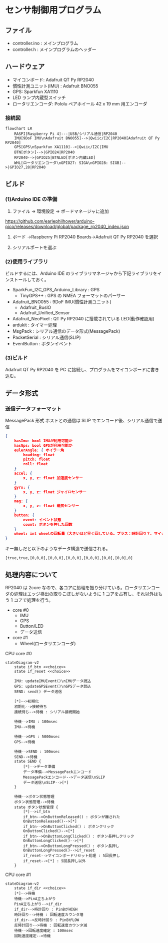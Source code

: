 # センサ制御用プログラム

## ファイル

- controller.ino : メインプログラム
- controller.h : メインプログラムのヘッダー

## ハードウェア

- マイコンボード: Adafruit QT Py RP2040
- 慣性計測ユニット(IMU) : Adafruit BNO055
- GPS: Sparkfun XA1110
- LED ランプ内蔵型スイッチ
- ロータリエンコーダ: Pololu ペアホイール 42 x 19 mm 用エンコーダ

### 接続図

```mermaid
flowchart LR
    RASPI[Raspberry Pi 4]---|USB/シリアル通信|RP2040
    IMU[9DoF IMU\nAdafruit BNO055]-->|Qwiic/I2C|RP2040[Adafruit QT Py RP2040]
    GPS[GPS\nSparkfun XA1110]-->|Qwiic/I2C|IMU
    BTN[ボタン]-->|GPIO24|RP2040
    RP2040-->|GPIO25|BTNLED[ボタン内蔵LED]
    WHL[ロータリエンコーダ\nGPIO27: SIGA\nGPIO28: SIGB]-->|GPIO27,28|RP2040
```

## ビルド

### (1)Arduino IDE の準備

1. ファイル → 環境設定 → ボードマネージャに追加

https://github.com/earlephilhower/arduino-pico/releases/download/global/package_rp2040_index.json

1. ボード →Raspberry Pi RP2040 Boards→Adafruit QT Py RP2040 を選択

1. シリアルポートを選ぶ

### (2)使用ライブラリ

ビルドするには、Arduino IDE のライブラリマネージャから下記ライブラリをインストールしておく。

- SparkFun_I2C_GPS_Arduino_Library : GPS
  - TinyGPS++ : GPS の NMEA フォーマットのパーサー
- Adafruit_BNO055 : 9DoF IMU(慣性計測ユニット)
  - Adafruit_BusIO
  - Adafruit_Unified_Sensor
- Adafruit_NeoPixel : QT Py RP2040 に搭載されている LED(動作確認用)
- ardukit : タイマー処理
- MsgPack : シリアル通信のデータ形式(MessagePack)
- PacketSerial : シリアル通信(SLIP)
- EventButton : ボタンイベント

### (3)ビルド

Adafruit QT Py RP2040 を PC に接続し、プログラムをマイコンボードに書き込む。

## データ形式

### 送信データフォーマット

MessagePack 形式
ホストとの通信は SLIP でエンコード後、シリアル通信で送信

```json
{
    hasImu: bool IMUが利用可能か
    hasGps: bool GPSが利用可能か
    eulerAngle: { オイラー角
        heading: float 
        pitch: float 
        roll: float 
    }
    accel: {
        x, y, z: float 加速度センサー
    }
    gyro: {
        x, y, z: float ジャイロセンサー
    }
    mag: {
        x, y, z: float 磁気センサー
    }
    button: {
        event: イベント状態
        count: ボタンを押した回数
    }
    wheel: int wheelの回転量（大きいほど早く回している。プラス：時計回り？、マイナス：反時計回り？、0：停止）
}
```

キー無しだと以下のようなデータ構造で送信される。
```
[true,true,[0,0,0],[0,0,0],[0,0,0],[0,0,0],[0,0],[0,0],0]
```


## 処理内容について

RP2040 は 2core なので、各コアに処理を振り分けている。ロータリエンコーダの処理はエッジ検出の取りこぼしがないように 1 コアを占有し、それ以外はもう 1 コアで処理を行う。

- core #0
  - IMU
  - GPS
  - Button/LED
  - データ送信
- core #1
  - Wheel(ロータリエンコーダ)

CPU core #0

```mermaid
stateDiagram-v2
    state if_btn <<choice>>
    state if_reset <<choice>>

    IMU: updateIMUEvent()\nIMUデータ読込
    GPS: updateGPSEvent()\nGPSデータ読込
    SEND: send() データ送信

    [*]-->初期化
    初期化-->接続待ち
    接続待ち-->待機 : シリアル接続開始

    待機-->IMU : 100msec
    IMU-->待機

    待機-->GPS : 5000msec
    GPS-->待機

    待機-->SEND : 100msec
    SEND-->待機
    state SEND {
        [*]-->データ準備
        データ準備-->MessagePackエンコード
        MessagePackエンコード-->データ送信\nSLIP
        データ送信\nSLIP-->[*]
    }

    待機-->ボタン状態管理
    ボタン状態管理-->待機
    state ボタン状態管理 {
        [*]-->if_btn
        if_btn-->OnButtonReleased() : ボタンが離された
        OnButtonReleased()-->[*]
        if_btn-->OnButtonClicked() : ボタンクリック
        OnButtonClicked()-->[*]
        if_btn-->OnButtonLongClicked() : ボタン長押しクリック
        OnButtonLongClicked()-->[*]
        if_btn-->OnButtonLongPressed() : ボタン長押し
        OnButtonLongPressed()-->if_reset
        if_reset-->マイコンボードリセット処理 : 5回長押し
        if_reset-->[*] : 5回長押し以外
    }
```

CPU core #1

```mermaid
stateDiagram-v2
    state if_dir <<choice>>
    [*]-->待機
    待機-->PinA立ち上がり
    PinA立ち上がり-->if_dir
    if_dir-->時計回り : PinBがHIGH
    時計回り-->待機 : 回転速度カウンタ増
    if_dir-->反時計回り : PinBがLOW
    反時計回り-->待機 : 回転速度カウンタ減
    待機-->回転速度確定 : 100msec
    回転速度確定-->待機

```
